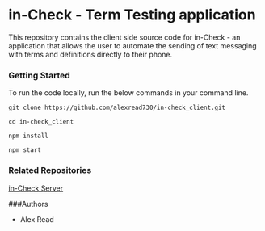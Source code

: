 # in-Check - Term Testing application
This repository contains the client side source code for in-Check - an application that allows the user to automate the sending of text messaging with terms and definitions directly to their phone.

### Getting Started
To run the code locally, run the below commands in your command line.

```
git clone https://github.com/alexread730/in-check_client.git

cd in-check_client

npm install

npm start

```

### Related Repositories
[in-Check Server](https://github.com/alexread730/in-check_server)

###Authors
* Alex Read
